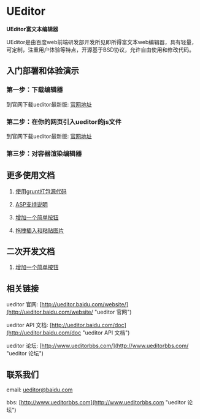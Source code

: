 UEditor
=======

**UEditor富文本编辑器**

UEditor是由百度web前端研发部开发所见即所得富文本web编辑器，具有轻量，可定制，注重用户体验等特点，开源基于BSD协议，允许自由使用和修改代码。

## 入门部署和体验演示 

### 第一步：下载编辑器

到官网下载ueditor最新版: [官网地址](http://ueditor.baidu.com/website/download.html#ueditor "ueditor官网地址")

### 第二步：在你的网页引入ueditor的js文件

到官网下载ueditor最新版: [官网地址](http://ueditor.baidu.com/website/download.html#ueditor "ueditor官网地址")

### 第三步：对容器渲染编辑器


## 更多使用文档

1. [使用grunt打包源代码](_doc/使用grunt打包源代码.md "使用grunt打包源代码")

2. [ASP支持说明](_doc/ASP支持说明.md "ASP支持说明")

3. [增加一个简单按钮](_doc/增加一个简单按钮.md "增加一个简单按钮")

4. [拖拽插入和粘贴图片](_doc/拖拽插入和粘贴图片.md "拖拽插入和粘贴图片")

## 二次开发文档

1. [增加一个简单按钮](_doc/增加一个简单按钮.md "增加一个简单按钮")

## 相关链接

ueditor 官网: [http://ueditor.baidu.com/website/](http://ueditor.baidu.com/website/ "ueditor 官网")

ueditor API 文档: [http://ueditor.baidu.com/doc](http://ueditor.baidu.com/doc "ueditor API 文档")

ueditor 论坛: [http://www.ueditorbbs.com/](http://www.ueditorbbs.com/ "ueditor 论坛")

## 联系我们

email: [ueditor@baidu.com](mailto://email:ueditor@baidu.com "发邮件给ueditor开发组")

bbs: [http://www.ueditorbbs.com](http://www.ueditorbbs.com "ueditor 论坛")
